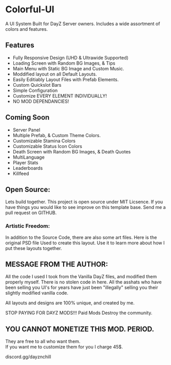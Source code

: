 # Colorful-UI
A UI System Built for DayZ Server owners.  Includes a wide assortment of colors and features.

## Features
- Fully Responsive Design (UHD & Ultrawide Supported)
- Loading Screen with Random BG Images, & Tips
- Main Menu with Static BG Image and Custom Music.
- Moddified layout on all Default Layouts. 
- Easily Editiably Layout Files with Prefab Elements.
- Custom Quickslot Bars
- Simple Configuration
- Customize EVERY ELEMENT INDIVIDUALLY!
- NO MOD DEPENDANCIES!

## Coming Soon
- Server Panel
- Multiple Prefab, & Custom Theme Colors.
- Customizable Stamina Colors
- Customizable Status Icon Colors
- Death Screen with Random BG Images, & Death Quotes
- MultiLanguage
- Player Stats
- Leaderboards
- Killfeed

## Open Source:  
Lets build together. This project is open source under MIT Licsence. If you have things you would like to see improve on this template base. Send me a pull request on GITHUB.

### Artistic Freedom:  
In addition to the Source Code, there are also some art files. Here is the original PSD file Used to create this layout. Use it to learn more about how I put these layouts together.

## MESSAGE FROM THE AUTHOR:
All the code I used I took from the Vanilla DayZ files, and modified them properly myself. There is no stolen code in here. All the asshats who have been selling you UI's for years have just been "illegally" selling you their slightly modified vanilla code. 

All layouts and designs are 100% unique, and created by me. 

STOP PAYING FOR DAYZ MODS!!!
Paid Mods Destroy the community. 

## YOU CANNOT MONETIZE THIS MOD.  PERIOD.  
They are free to all who want them.  
If you want me to customize them for you I charge 45$.

discord.gg/dayznchill


